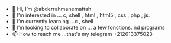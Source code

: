 - 👋 Hi, I’m @abderrahmanemaftah
- 👀 I’m interested in ... c, shell , html , html5 , css , php , js.
- 🌱 I’m currently learning ...c , shell
- 💞️ I’m looking to collaborate on ... a few fonctions. nd programs
- 📫 How to reach me ...that's my telegram +212613375023

<!---
abderrahmanemaftah/abderrahmanemaftah is a ✨ special ✨ repository because its `README.md` (this file) appears on your GitHub profile.
You can click the Preview link to take a look at your changes.
--->
